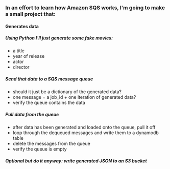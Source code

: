 ### In an effort to learn how Amazon SQS works, I'm going to make a small project that:

#### Generates data
##### Using Python I'll just generate some fake movies:
- a title
- year of release
- actor
- director

##### Send that data to a SQS message queue
- should it just be a dictionary of the generated data?
- one message = a job_id + one iteration of generated data?
- verify the queue contains the data

##### Pull data from the queue
- after data has been generated and loaded onto the queue, pull it off
- loop through the dequeued messages and write them to a dynamodb table
- delete the messages from the queue
- verify the queue is empty

##### Optional but do it anyway: write generated JSON to an S3 bucket
